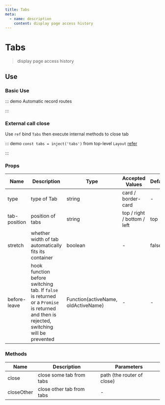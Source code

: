 ```yaml
---
title: Tabs
meta:
  - name: description
    content: display page access history
---
```


# Tabs

> display page access history

## Use

### Basic Use

::: demo Automatic record routes

<template>
  <pro-tabs />
</template>

:::

### External call close

Use `ref` bind `Tabs` then execute internal methods to close tab

::: demo `const tabs = inject('tabs')` from top-level `Layout` [refer](https://github.com/tolking/element-pro-components/blob/master/docs/src/layout/Layout.vue)

<template>
  <pro-tabs ref="childTabs" style="margin-bottom:15px" />
  <el-button @click="childTabs.close('/en-US/guide/')">Close homepage</el-button>
  <el-button @click="childTabs.closeOther">Close otherpage</el-button>
  <el-button @click="asyncList">async</el-button>
</template>

<script>
import { inject, onMounted, shallowRef } from 'vue'

export default {
  setup() {
    const tabs = inject('tabs') // Get top-level `Tabs` inject
    const childTabs = shallowRef({})

    onMounted(() => {
      asyncList()
    })

    function asyncList() {
      childTabs.value.list = tabs.value.list
    }

    return {
      childTabs,
      asyncList,
    }
  }
}
</script>

:::

### Props

| Name         | Description                                                                                                                             | Type                                | Accepted Values             | Default |
| ------------ | --------------------------------------------------------------------------------------------------------------------------------------- | ----------------------------------- | --------------------------- | ------- |
| type         | type of Tab                                                                                                                             | string                              | card / border-card          | -       |
| tab-position | position of tabs                                                                                                                        | string                              | top / right / bottom / left | top     |
| stretch      | whether width of tab automatically fits its container                                                                                   | boolean                             | -                           | false   |
| before-leave | hook function before switching tab. If `false` is returned or a `Promise` is returned and then is rejected, switching will be prevented | Function(activeName, oldActiveName) | -                           | -       |

### Methods

| Name       | Description               | Parameters                 |
| ---------- | ------------------------- | -------------------------- |
| close      | close some tab from tabs  | path (the router of close) |
| closeOther | close other tab from tabs | -                          |
